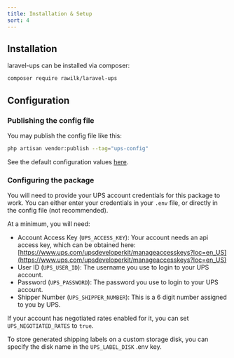 ```yaml
---
title: Installation & Setup
sort: 4
---
```


## Installation

laravel-ups can be installed via composer:

```bash
composer require rawilk/laravel-ups
```

## Configuration

### Publishing the config file

You may publish the config file like this:

```bash
php artisan vendor:publish --tag="ups-config"
```

See the default configuration values [here](https://github.com/rawilk/laravel-ups/blob/main/config/ups.php).

### Configuring the package

You will need to provide your UPS account credentials for this package to work. You can either enter your credentials in your `.env`
file, or directly in the config file (not recommended).

At a minimum, you will need:

-   Account Access Key (`UPS_ACCESS_KEY`): Your account needs an api access key, which can be obtained here: [https://www.ups.com/upsdeveloperkit/manageaccesskeys?loc=en_US](https://www.ups.com/upsdeveloperkit/manageaccesskeys?loc=en_US)
-   User ID (`UPS_USER_ID`): The username you use to login to your UPS account.
-   Password (`UPS_PASSWORD`): The password you use to login to your UPS account.
-   Shipper Number (`UPS_SHIPPER_NUMBER`): This is a 6 digit number assigned to you by UPS.

If your account has negotiated rates enabled for it, you can set `UPS_NEGOTIATED_RATES` to `true`.

To store generated shipping labels on a custom storage disk, you can specify the disk name in the `UPS_LABEL_DISK` .env key.
